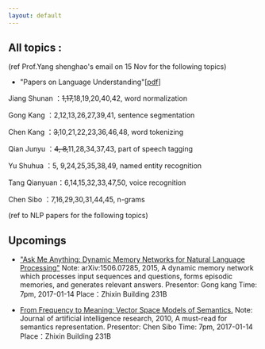```yaml
---
layout: default
---
```


## All topics :
(ref Prof.Yang shenghao's email on 15 Nov for the following topics)
- "Papers on Language Understanding"\[[pdf](reading-list-2016-09-18.pdf)\]

Jiang Shunan ：~~1,17,~~18,19,20,40,42, word normalization

Gong Kang    ：2,12,13,26,27,39,41, sentence segmentation

Chen Kang    ：~~3,~~10,21,22,23,36,46,48, word tokenizing

Qian Junyu   ：~~4, 8,~~11,28,34,37,43, part of speech tagging

Yu Shuhua    ：5, 9,24,25,35,38,49, named entity recognition

Tang Qianyuan：6,14,15,32,33,47,50, voice recognition

Chen Sibo    ：7,16,29,30,31,44,45, n-grams


(ref to NLP papers for the following topics)

## Upcomings
- ["Ask Me Anything: Dynamic Memory Networks for Natural Language Processing"](http://arxiv.org/abs/1506.07285)
   Note: arXiv:1506.07285, 2015, A dynamic memory network which processes input sequences and questions, forms episodic memories, and generates relevant answers.
   Presentor: Gong kang 
   Time: 7pm, 2017-01-14
   Place：Zhixin Building 231B

- [From Frequency to Meaning: Vector Space Models of Semantics.](http://www.jair.org/media/2934/live-2934-4846-jair.pdf)
   Note: Journal of artificial intelligence research, 2010, A must-read for semantics representation.
   Presentor: Chen Sibo
   Time: 7pm, 2017-01-14
   Place：Zhixin Building 231B
